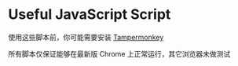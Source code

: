 # Useful JavaScript Script

使用这些脚本前，你可能需要安装 [Tampermonkey](https://www.tampermonkey.net/)

所有脚本仅保证能够在最新版 Chrome 上正常运行，其它浏览器未做测试
